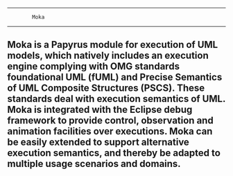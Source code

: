 --------------------------------------------------------
			Moka
--------------------------------------------------------
Moka is a Papyrus module for execution of UML models, 
which natively includes an execution engine complying 
with OMG standards foundational UML (fUML) and Precise
Semantics of UML Composite Structures (PSCS). These 
standards deal with execution semantics of UML. Moka
is integrated with the Eclipse debug framework to 
provide control, observation and animation facilities
over executions. Moka can be easily extended to support
alternative execution semantics, and thereby be adapted
to multiple usage scenarios and domains.
--------------------------------------------------------
